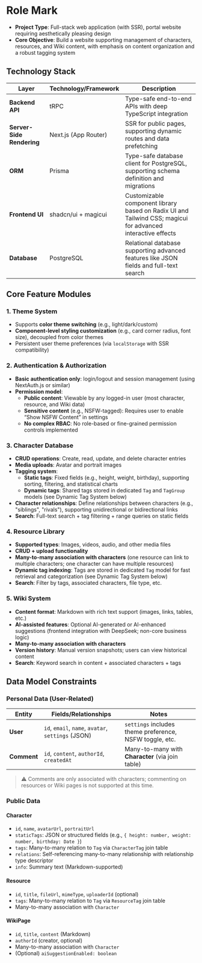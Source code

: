 # Role Mark

- **Project Type**: Full-stack web application (with SSR), portal website requiring aesthetically pleasing design
- **Core Objective**: Build a website supporting management of characters, resources, and Wiki content, with emphasis on content organization and a robust tagging system

## Technology Stack

| Layer                     | Technology/Framework | Description                                                                                                 |
| ------------------------- | -------------------- | ----------------------------------------------------------------------------------------------------------- |
| **Backend API**           | tRPC                 | Type-safe end-to-end APIs with deep TypeScript integration                                                  |
| **Server-Side Rendering** | Next.js (App Router) | SSR for public pages, supporting dynamic routes and data prefetching                                        |
| **ORM**                   | Prisma               | Type-safe database client for PostgreSQL, supporting schema definition and migrations                       |
| **Frontend UI**           | shadcn/ui + magicui  | Customizable component library based on Radix UI and Tailwind CSS; magicui for advanced interactive effects |
| **Database**              | PostgreSQL           | Relational database supporting advanced features like JSON fields and full-text search                      |

## Core Feature Modules

### 1. Theme System

- Supports **color theme switching** (e.g., light/dark/custom)
- **Component-level styling customization** (e.g., card corner radius, font size), decoupled from color themes
- Persistent user theme preferences (via `localStorage` with SSR compatibility)

### 2. Authentication & Authorization

- **Basic authentication only**: login/logout and session management (using NextAuth.js or similar)
- **Permission model**:
  - **Public content**: Viewable by any logged-in user (most character, resource, and Wiki data)
  - **Sensitive content** (e.g., NSFW-tagged): Requires user to enable “Show NSFW Content” in settings
  - **No complex RBAC**: No role-based or fine-grained permission controls implemented

### 3. Character Database

- **CRUD operations**: Create, read, update, and delete character entries
- **Media uploads**: Avatar and portrait images
- **Tagging system**:
  - **Static tags**: Fixed fields (e.g., height, weight, birthday), supporting sorting, filtering, and statistical charts
  - **Dynamic tags**: Shared tags stored in dedicated `Tag` and `TagGroup` models (see Dynamic Tag System below)
- **Character relationships**: Define relationships between characters (e.g., "siblings", "rivals"), supporting unidirectional or bidirectional links
- **Search**: Full-text search + tag filtering + range queries on static fields

### 4. Resource Library

- **Supported types**: Images, videos, audio, and other media files
- **CRUD + upload functionality**
- **Many-to-many association with characters** (one resource can link to multiple characters; one character can have multiple resources)
- **Dynamic tag indexing**: Tags are stored in dedicated `Tag` model for fast retrieval and categorization (see Dynamic Tag System below)
- **Search**: Filter by tags, associated characters, file type, etc.

### 5. Wiki System

- **Content format**: Markdown with rich text support (images, links, tables, etc.)
- **AI-assisted features**: Optional AI-generated or AI-enhanced suggestions (frontend integration with DeepSeek; non-core business logic)
- **Many-to-many association with characters**
- **Version history**: Manual version snapshots; users can view historical content
- **Search**: Keyword search in content + associated characters + tags

## Data Model Constraints

### Personal Data (User-Related)

| Entity      | Fields/Relationships                               | Notes                                                   |
| ----------- | -------------------------------------------------- | ------------------------------------------------------- |
| **User**    | `id`, `email`, `name`, `avatar`, `settings` (JSON) | `settings` includes theme preference, NSFW toggle, etc. |
| **Comment** | `id`, `content`, `authorId`, `createdAt`           | Many-to-many with **Character** (via join table)        |

> ⚠️ Comments are only associated with characters; commenting on resources or Wiki pages is not supported at this time.

### Public Data

#### **Character**

- `id`, `name`, `avatarUrl`, `portraitUrl`
- `staticTags`: JSON or structured fields (e.g., `{ height: number, weight: number, birthday: Date }`)
- `tags`: Many-to-many relation to `Tag` via `CharacterTag` join table
- `relations`: Self-referencing many-to-many relationship with relationship type descriptor
- `info`: Summary text (Markdown-supported)

#### **Resource**

- `id`, `title`, `fileUrl`, `mimeType`, `uploaderId` (optional)
- `tags`: Many-to-many relation to `Tag` via `ResourceTag` join table
- Many-to-many association with `Character`

#### **WikiPage**

- `id`, `title`, `content` (Markdown)
- `authorId` (creator, optional)
- Many-to-many association with `Character`
- (Optional) `aiSuggestionEnabled: boolean`
